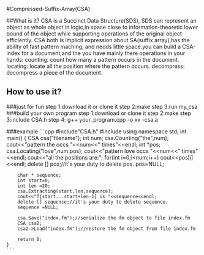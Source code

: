 #Compressed-Suffix-Array(CSA)

##What is it?
	 CSA is a Succinct Data Structure(SDS), SDS can represent an object as whole object
	 in logic,in space close to information-theoretic lower bound of the object while 
	 supporting operations of the original object efficiently.
	 CSA both is implicit expression about SA(suffix array),has the ability of fast pattern maching,
	 and nedds little space.you can build a CSA-index for a document,and the you 
	 have mainly there operations in your hands:
	 counting: count how many a pattern occurs in the document.
	 locating: locate all the position where the pattern occurs.
	 decompress: decompress a piece of the document.
## How to use it?
###just for fun
	 step 1:download it or clone it
	 step 2:make
	 step 3:run my_csa
###build your own program
	 step 1:download or clone it
	 step 2:make
	 step 3:include CSA.h
	 step 4: g++ your_program.cpp -o xx -csa.a

###example
	```cpp
	#include"CSA.h"
	#include<iostream>
	using namespace std;
	int main()
	{
		CSA csa("filename");
		int num;
		csa.Counting("the",num);
		cout<<"pattern the occs "<<num<<" times"<<endl;
		int *pos;
		csa.Locating("love",num.pos);
		cout<<"pattern love occs "<<num<<" times"<<endl;
		cout<<"all the positions are:";
		for(int i=0;i<num;i++)
			cout<<pos[i]<<endl;
		delete [] pos;//it's your duty to delete pos.
		pos=NULL;

		char * sequence;
		int start=0;
		int len =20;
		csa.Extracting(start,len,sequence);
		cout<<"T[start...start+len-1] is "<<sequence<<endl;
		delete [] sequence;//it's your duty to delete sequence.
    	sequence =NULL;

		csa.Save("index.fm");//serialize the fm object to file index.fm
		CSA csa2;
		csa2->Load("index.fm");//restore the fm object from file index.fm

		return 0;
	}
	```
